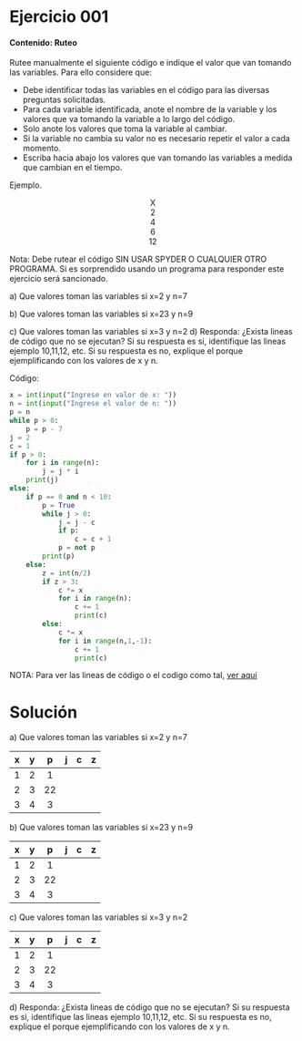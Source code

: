 # Ejercicio 001

#### Contenido: Ruteo

Rutee manualmente el siguiente código e indique el valor que van tomando las variables. Para ello considere que:
* Debe identificar todas las variables en el código para las diversas preguntas solicitadas.
* Para cada variable identificada, anote el nombre de la variable y los valores que va tomando la variable a lo largo
del código.
* Solo anote los valores que toma la variable al cambiar.
* Si la variable no cambia su valor no es necesario repetir el valor a cada momento.
* Escriba hacia abajo los valores que van tomando las variables a medida que cambian en el tiempo.

Ejemplo.

<center>X</center>
<center>2</center>
<center>4</center>
<center>6</center>
<center>12</center>

Nota: Debe rutear el código SIN USAR SPYDER O CUALQUIER OTRO PROGRAMA. Si es sorprendido usando un programa
para responder este ejercicio será sancionado.

a) Que valores toman las variables si x=2 y n=7

b) Que valores toman las variables si x=23 y n=9

c) Que valores toman las variables si x=3 y n=2
d) Responda: ¿Exista lineas de código que no se ejecutan? Si su respuesta es si, identifique las lineas ejemplo
10,11,12, etc. Si su respuesta es no, explique el porque ejemplificando con los valores de x y n.

Código:
`````python
x = int(input("Ingrese en valor de x: "))
n = int(input("Ingrese el valor de n: "))
p = n
while p > 0:
    p = p - 7
j = 2
c = 1
if p > 0:
    for i in range(n):
        j = j * i
    print(j)
else:
    if p == 0 and n < 10:
        p = True
        while j > 0:
            j = j - c
            if p:
                c = c + 1
            p = not p
        print(p)
    else:
        z = int(n/2)
        if z > 3:
            c *= x
            for i in range(n):
                c += 1
                print(c)
        else:
            c *= x
            for i in range(n,1,-1):
                c += 1
                print(c)
`````

NOTA: Para ver las lineas de código o el codigo como tal, [ver aquí](catedra_001.py)

# Solución

a) Que valores toman las variables si x=2 y n=7

|  x  |  y  |  p  |  j  |  c  |  z  |
|:---:|:---:|:---:|:---:|:---:|:---:|
|  1  |  2  |  1  |     |     |     |
|  2  |  3  | 22  |     |     |     |
|  3  |  4  |  3  |     |     |     |

b) Que valores toman las variables si x=23 y n=9

|  x  |  y  |  p  |  j  |  c  |  z  |
|:---:|:---:|:---:|:---:|:---:|:---:|
|  1  |  2  |  1  |     |     |     |
|  2  |  3  | 22  |     |     |     |
|  3  |  4  |  3  |     |     |     |
c) Que valores toman las variables si x=3 y n=2

|  x  |  y  |  p  |  j  |  c  |  z  |
|:---:|:---:|:---:|:---:|:---:|:---:|
|  1  |  2  |  1  |     |     |     |
|  2  |  3  | 22  |     |     |     |
|  3  |  4  |  3  |     |     |     |

d) Responda: ¿Exista lineas de código que no se ejecutan? Si su respuesta es si, identifique las lineas ejemplo
10,11,12, etc. Si su respuesta es no, explique el porque ejemplificando con los valores de x y n.
